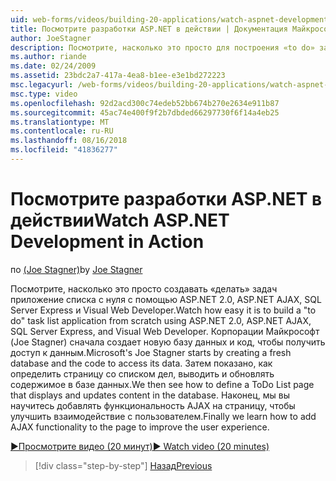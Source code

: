 ```yaml
---
uid: web-forms/videos/building-20-applications/watch-aspnet-development-in-action
title: Посмотрите разработки ASP.NET в действии | Документация Майкрософт
author: JoeStagner
description: Посмотрите, насколько это просто для построения «to do» задач приложение списка с нуля с помощью ASP.NET 2.0, ASP.NET AJAX, SQL Server Express и Visual Web Developer. MIC...
ms.author: riande
ms.date: 02/24/2009
ms.assetid: 23bdc2a7-417a-4ea8-b1ee-e3e1bd272223
msc.legacyurl: /web-forms/videos/building-20-applications/watch-aspnet-development-in-action
msc.type: video
ms.openlocfilehash: 92d2acd300c74edeb52bb674b270e2634e911b87
ms.sourcegitcommit: 45ac74e400f9f2b7dbded66297730f6f14a4eb25
ms.translationtype: MT
ms.contentlocale: ru-RU
ms.lasthandoff: 08/16/2018
ms.locfileid: "41836277"
---
```

<a name="watch-aspnet-development-in-action"></a><span data-ttu-id="66db0-104">Посмотрите разработки ASP.NET в действии</span><span class="sxs-lookup"><span data-stu-id="66db0-104">Watch ASP.NET Development in Action</span></span>
====================
<span data-ttu-id="66db0-105">по [(Joe Stagner)](https://github.com/JoeStagner)</span><span class="sxs-lookup"><span data-stu-id="66db0-105">by [Joe Stagner](https://github.com/JoeStagner)</span></span>

<span data-ttu-id="66db0-106">Посмотрите, насколько это просто создавать «делать» задач приложение списка с нуля с помощью ASP.NET 2.0, ASP.NET AJAX, SQL Server Express и Visual Web Developer.</span><span class="sxs-lookup"><span data-stu-id="66db0-106">Watch how easy it is to build a "to do" task list application from scratch using ASP.NET 2.0, ASP.NET AJAX, SQL Server Express, and Visual Web Developer.</span></span> <span data-ttu-id="66db0-107">Корпорации Майкрософт (Joe Stagner) сначала создает новую базу данных и код, чтобы получить доступ к данным.</span><span class="sxs-lookup"><span data-stu-id="66db0-107">Microsoft's Joe Stagner starts by creating a fresh database and the code to access its data.</span></span> <span data-ttu-id="66db0-108">Затем показано, как определить страницу со списком дел, выводить и обновлять содержимое в базе данных.</span><span class="sxs-lookup"><span data-stu-id="66db0-108">We then see how to define a ToDo List page that displays and updates content in the database.</span></span> <span data-ttu-id="66db0-109">Наконец, мы вы научитесь добавлять функциональность AJAX на страницу, чтобы улучшить взаимодействие с пользователем.</span><span class="sxs-lookup"><span data-stu-id="66db0-109">Finally we learn how to add AJAX functionality to the page to improve the user experience.</span></span>

[<span data-ttu-id="66db0-110">&#9654;Просмотрите видео (20 минут)</span><span class="sxs-lookup"><span data-stu-id="66db0-110">&#9654; Watch video (20 minutes)</span></span>](https://channel9.msdn.com/Blogs/ASP-NET-Site-Videos/watch-aspnet-development-in-action)

> [!div class="step-by-step"]
> [<span data-ttu-id="66db0-111">Назад</span><span class="sxs-lookup"><span data-stu-id="66db0-111">Previous</span></span>](lesson-8-working-with-the-gridview-and-formview.md)
